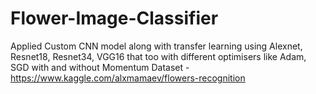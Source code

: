 # Flower-Image-Classifier
Applied Custom CNN model along with transfer learning using Alexnet, Resnet18, Resnet34, VGG16 that too with different optimisers like Adam, SGD with and without Momentum 
Dataset - https://www.kaggle.com/alxmamaev/flowers-recognition
